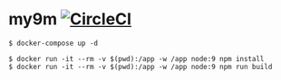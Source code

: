 # my9m [![CircleCI](https://circleci.com/gh/g737a6b/my9m.svg?style=svg)](https://circleci.com/gh/g737a6b/my9m)

```
$ docker-compose up -d
```

```
$ docker run -it --rm -v $(pwd):/app -w /app node:9 npm install
$ docker run -it --rm -v $(pwd):/app -w /app node:9 npm run build
```
